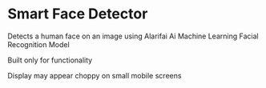 <h1>Smart Face Detector</h1>
<p>Detects a human face on an image using Alarifai Ai Machine Learning Facial Recognition Model</p>
<p>Built only for functionality</p>
<p>Display may appear choppy on small mobile screens</p>
